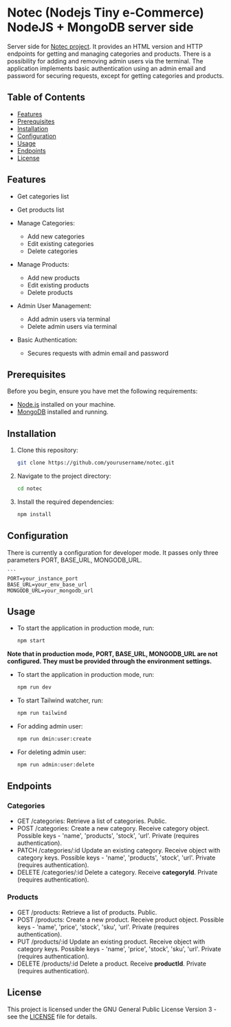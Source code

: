 # Notec (Nodejs Tiny e-Commerce) NodeJS + MongoDB server side

Server side for [Notec project](https://github.com/kononiuk/notec). It provides an HTML version and HTTP endpoints for getting and managing categories and products. There is a possibility for adding and removing admin users via the terminal. The application implements basic authentication using an admin email and password for securing requests, except for getting categories and products.

## Table of Contents

- [Features](#features)
- [Prerequisites](#prerequisites)
- [Installation](#installation)
- [Configuration](#configuration)
- [Usage](#usage)
- [Endpoints](#endpoints)
- [License](#license)

## Features

- Get categories list

- Get products list

- Manage Categories:
  - Add new categories
  - Edit existing categories
  - Delete categories

- Manage Products:
  - Add new products
  - Edit existing products
  - Delete products

- Admin User Management:
  - Add admin users via terminal
  - Delete admin users via terminal

- Basic Authentication:
  - Secures requests with admin email and password
 
## Prerequisites

Before you begin, ensure you have met the following requirements:

- [Node.js](https://nodejs.org/) installed on your machine.
- [MongoDB](https://www.mongodb.com/) installed and running.

## Installation

1. Clone this repository:

   ```bash
   git clone https://github.com/yourusername/notec.git

2. Navigate to the project directory:

    ```bash
    cd notec

3. Install the required dependencies:

     ```bash
     npm install

## Configuration

There is currently a configuration for developer mode. It passes only three parameters PORT, BASE_URL, MONGODB_URL.

    ```
    PORT=your_instance_port
    BASE_URL=your_env_base_url
    MONGODB_URL=your_mongodb_url

## Usage

- To start the application in production mode, run:

    ```bash
    npm start

**Note that in production mode, PORT, BASE_URL, MONGODB_URL are not configured. They must be provided through the environment settings.**

- To start the application in production mode, run:

    ```bash
    npm run dev

- To start Tailwind watcher, run:

    ```bash
    npm run tailwind

- For adding admin user:

    ```bash
    npm run dmin:user:create

- For deleting admin user:

    ```bash
    npm run admin:user:delete

## Endpoints

### Categories

- GET /categories: Retrieve a list of categories. Public.
- POST /categories: Create a new category. Receive category object. Possible keys - 'name', 'products', 'stock', 'url'. Private (requires authentication).
- PATCH /categories/:id Update an existing category. Receive object with category keys. Possible keys - 'name', 'products', 'stock', 'url'. Private (requires authentication).
- DELETE /categories/:id Delete a category. Receive **categoryId**. Private (requires authentication).

### Products

- GET /products: Retrieve a list of products. Public.
- POST /products: Create a new product. Receive product object. Possible keys - 'name', 'price', 'stock', 'sku', 'url'. Private (requires authentication).
- PUT /products/:id Update an existing product. Receive object with category keys. Possible keys - 'name', 'price', 'stock', 'sku', 'url'. Private (requires authentication).
- DELETE /products/:id Delete a product. Receive **productId**. Private (requires authentication).

## License

This project is licensed under the GNU General Public License Version 3 - see the [LICENSE](LICENSE) file for details.
